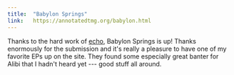 ```yaml
---
title:  "Babylon Springs"
link:   https://annotatedtmg.org/babylon.html
---
```


Thanks to the hard work of [echo](https://rileyrouth.com), Babylon Springs is
up! Thanks enormously for the submission and it's really a pleasure to have
one of my favorite EPs up on the site. They found some especially great banter
for Alibi that I hadn't heard yet --- good stuff all around.
